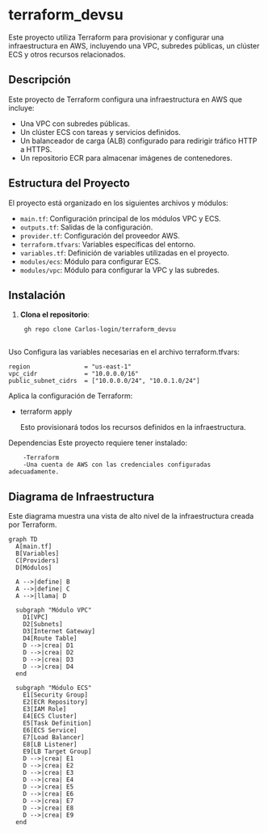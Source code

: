 # terraform_devsu

Este proyecto utiliza Terraform para provisionar y configurar una infraestructura en AWS, incluyendo una VPC, subredes públicas, un clúster ECS y otros recursos relacionados.

## Descripción

Este proyecto de Terraform configura una infraestructura en AWS que incluye:

- Una VPC con subredes públicas.
- Un clúster ECS con tareas y servicios definidos.
- Un balanceador de carga (ALB) configurado para redirigir tráfico HTTP a HTTPS.
- Un repositorio ECR para almacenar imágenes de contenedores.

## Estructura del Proyecto

El proyecto está organizado en los siguientes archivos y módulos:

- `main.tf`: Configuración principal de los módulos VPC y ECS.
- `outputs.tf`: Salidas de la configuración.
- `provider.tf`: Configuración del proveedor AWS.
- `terraform.tfvars`: Variables específicas del entorno.
- `variables.tf`: Definición de variables utilizadas en el proyecto.
- `modules/ecs`: Módulo para configurar ECS.
- `modules/vpc`: Módulo para configurar la VPC y las subredes.

## Instalación

1. **Clona el repositorio**:
   ```sh
    gh repo clone Carlos-login/terraform_devsu



Uso
Configura las variables necesarias en el archivo terraform.tfvars:


    region               = "us-east-1"
    vpc_cidr             = "10.0.0.0/16"
    public_subnet_cidrs  = ["10.0.0.0/24", "10.0.1.0/24"]


Aplica la configuración de Terraform:

- terraform apply

    Esto provisionará todos los recursos definidos en la infraestructura.

Dependencias
   Este proyecto requiere tener instalado:

        -Terraform
        -Una cuenta de AWS con las credenciales configuradas adecuadamente.
## Diagrama de Infraestructura

Este diagrama muestra una vista de alto nivel de la infraestructura creada por Terraform.

```mermaid
graph TD
  A[main.tf]
  B[Variables]
  C[Providers]
  D[Módulos]

  A -->|define| B
  A -->|define| C
  A -->|llama| D

  subgraph "Módulo VPC"
    D1[VPC]
    D2[Subnets]
    D3[Internet Gateway]
    D4[Route Table]
    D -->|crea| D1
    D -->|crea| D2
    D -->|crea| D3
    D -->|crea| D4
  end

  subgraph "Módulo ECS"
    E1[Security Group]
    E2[ECR Repository]
    E3[IAM Role]
    E4[ECS Cluster]
    E5[Task Definition]
    E6[ECS Service]
    E7[Load Balancer]
    E8[LB Listener]
    E9[LB Target Group]
    D -->|crea| E1
    D -->|crea| E2
    D -->|crea| E3
    D -->|crea| E4
    D -->|crea| E5
    D -->|crea| E6
    D -->|crea| E7
    D -->|crea| E8
    D -->|crea| E9
  end


